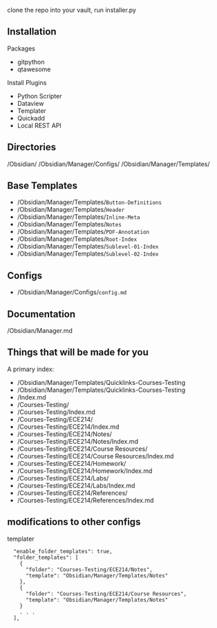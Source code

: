 clone the repo into your vault, run installer.py

## Installation
Packages
- gitpython
- qtawesome

Install Plugins
  - Python Scripter
  - Dataview
  - Templater
  - Quickadd
  - Local REST API

## Directories
/Obsidian/
/Obsidian/Manager/Configs/
/Obsidian/Manager/Templates/

## Base Templates
- /Obsidian/Manager/Templates/`Button-Definitions`
- /Obsidian/Manager/Templates/`Header`
- /Obsidian/Manager/Templates/`Inline-Meta`
- /Obsidian/Manager/Templates/`Notes`
- /Obsidian/Manager/Templates/`PDF-Annotation`
- /Obsidian/Manager/Templates/`Root-Index`
- /Obsidian/Manager/Templates/`Sublevel-01-Index`
- /Obsidian/Manager/Templates/`Sublevel-02-Index`

## Configs
- /Obsidian/Manager/Configs/`config.md`

## Documentation
/Obsidian/Manager.md

## Things that will be made for you
A primary index:
- /Obsidian/Manager/Templates/Quicklinks-Courses-Testing
- /Obsidian/Manager/Templates/Quicklinks-Courses-Testing
- /Index.md
- /Courses-Testing/
- /Courses-Testing/Index.md
- /Courses-Testing/ECE214/
- /Courses-Testing/ECE214/Index.md
- /Courses-Testing/ECE214/Notes/
- /Courses-Testing/ECE214/Notes/Index.md
- /Courses-Testing/ECE214/Course Resources/
- /Courses-Testing/ECE214/Course Resources/Index.md
- /Courses-Testing/ECE214/Homework/
- /Courses-Testing/ECE214/Homework/Index.md
- /Courses-Testing/ECE214/Labs/
- /Courses-Testing/ECE214/Labs/Index.md
- /Courses-Testing/ECE214/References/
- /Courses-Testing/ECE214/References/Index.md

## modifications to other configs
templater
```
  "enable_folder_templates": true,
  "folder_templates": [
    {
      "folder": "Courses-Testing/ECE214/Notes",
      "template": "Obsidian/Manager/Templates/Notes"
    },
    {
      "folder": "Courses-Testing/ECE214/Course Resources",
      "template": "Obsidian/Manager/Templates/Notes"
    }
    . . .
  ],
```
